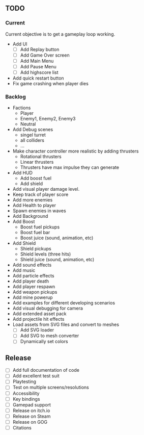## TODO

### Current

Current objective is to get a gameplay loop working.

- Add UI
  - [ ] Add Replay button
  - [ ] Add Game Over screen
  - [ ] Add Main Menu
  - [ ] Add Pause Menu
  - [ ] Add highscore list
- Add quick restart button
- Fix game crashing when player dies

### Backlog

- Factions
  - Player
  - Enemy1, Enemy2, Enemy3
  - Neutral
- Add Debug scenes
  - singel turret
  - all colliders
  - ...
- Make character controller more realistic by adding thrusters
  - Rotational thrusters
  - Linear thrusters
  - Thrusters have max impulse they can generate
- Add HUD
  - Add boost fuel
  - Add shield
- Add visual player damage level.
- Keep track of player score
- Add more enemies
- Add Health to player
- Spawn enemies in waves
- Add Background
- Add Boost
  - Boost fuel pickups
  - Boost fuel bar
  - Boost juice (sound, animation, etc)
- Add Shield
  - Shield pickups
  - Shield levels (three hits)
  - Shield juice (sound, animation, etc)
- Add sound effects
- Add music
- Add particle effects
- Add player death
- Add player respawn
- Add weapon pickups
- Add mine powerup
- Add examples for different developing scenarios
- Add visual debugging for camera
- Add extended asset pack
- Add projectile hit effects
- Load assets from SVG files and convert to meshes
  - [ ] Add SVG loader
  - [ ] Add SVG to mesh converter
  - [ ] Dynamically set colors

## Release

- [ ] Add full documentation of code
- [ ] Add excellent test suit
- [ ] Playtesting
- [ ] Test on multiple screens/resolutions
- [ ] Accessibility
- [ ] Key bindings
- [ ] Gamepad support
- [ ] Release on itch.io
- [ ] Release on Steam
- [ ] Release on GOG
- [ ] Citations
